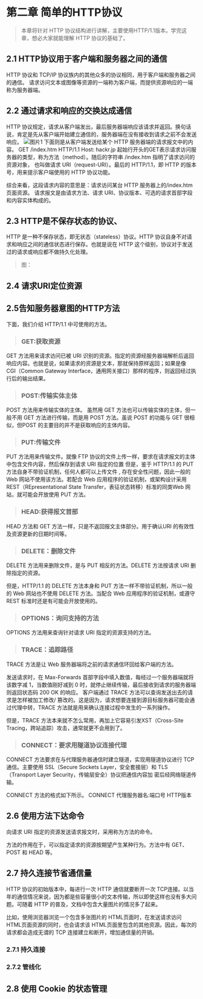 # 第二章 简单的HTTP协议
> 本章将针对 HTTP 协议结构进行讲解，主要使用HTTP/1.1版本。学完这章，想必大家就能理解 HTTP 协议的基础了。
## 2.1 HTTP协议用于客户端和服务器之间的通信
HTTP 协议和 TCP/IP 协议族内的其他众多的协议相同，用于客户端和服务器之间的通信。
请求访问文本或图像等资源的一端称为客户端，而提供资源响应的一端称为服务器端。

## 2.2 通过请求和响应的交换达成通信
HTTP 协议规定，请求从客户端发出，最后服务器端响应该请求并返回。换句话说，肯定是先从客户端开始建立通信的，服务器端在没有接收到请求之前不会发送响应。
![图片1]()
下面则是从客户端发送给某个 HTTP 服务器端的请求报文中的内容。
GET /index.htm HTTP/1.1
Host: hackr.jp
起始行开头的GET表示请求访问服务器的类型，称为方法（method）。随后的字符串 /index.htm 指明了请求访问的资源对象，
也叫做请求 URI（request-URI）。最后的 HTTP/1.1，即 HTTP 的版本号，用来提示客户端使用的 HTTP 协议功能。

综合来看，这段请求内容的意思是：请求访问某台 HTTP 服务器上的/index.htm 页面资源。
请求报文是由请求方法、请求 URI、协议版本、可选的请求首部字段和内容实体构成的。


## 2.3 HTTP是不保存状态的协议、
HTTP 是一种不保存状态，即无状态（stateless）协议。HTTP 协议自身不对请求和响应之间的通信状态进行保存。也就是说在 HTTP 这个级别，协议对于发送过的请求或响应都不做持久化处理。

>图：


## 2.4 请求URI定位资源

## 2.5告知服务器意图的HTTP方法
下面，我们介绍 HTTP/1.1 中可使用的方法。
>### GET:获取资源
GET 方法用来请求访问已被 URI 识别的资源。指定的资源经服务器端解析后返回响应内容。也就是说，如果请求的资源是文本，那就保持原样返回；如果是像 CGI（Common Gateway Interface，通用网关接口）那样的程序，则返回经过执行后的输出结果。

>### POST:传输实体主体
POST 方法用来传输实体的主体。
虽然用 GET 方法也可以传输实体的主体，但一般不用 GET 方法进行传输，而是用 POST 方法。虽说 POST 的功能与 GET 很相似，但POST 的主要目的并不是获取响应的主体内容。

>### PUT:传输文件
PUT 方法用来传输文件。就像 FTP 协议的文件上传一样，要求在请求报文的主体中包含文件内容，然后保存到请求 URI 指定的位置
但是，鉴于 HTTP/1.1 的 PUT 方法自身不带验证机制，任何人都可以上传文件 , 存在安全性问题，因此一般的 Web 网站不使用该方法。若配合 Web 应用程序的验证机制，或架构设计采用
REST（REpresentational State Transfer，表征状态转移）标准的同类Web 网站，就可能会开放使用 PUT 方法。

>### HEAD:获得报文首部
HEAD 方法和 GET 方法一样，只是不返回报文主体部分。用于确认URI 的有效性及资源更新的日期时间等。

>### DELETE：删除文件
DELETE 方法用来删除文件，是与 PUT 相反的方法。DELETE 方法按请求 URI 删除指定的资源。

但是，HTTP/1.1 的 DELETE 方法本身和 PUT 方法一样不带验证机制，所以一般的 Web 网站也不使用 DELETE 方法。当配合 Web 应用程序的验证机制，或遵守 REST 标准时还是有可能会开放使用的。

>### OPTIONS：询问支持的方法
OPTIONS 方法用来查询针对请求 URI 指定的资源支持的方法。

>### TRACE：追踪路径
TRACE 方法是让 Web 服务器端将之前的请求通信环回给客户端的方法。

发送请求时，在 Max-Forwards 首部字段中填入数值，每经过一个服务器端就将该数字减 1，当数值刚好减到 0 时，就停止继续传输，最后接收到请求的服务器端则返回状态码 200 OK 的响应。
客户端通过 TRACE 方法可以查询发送出去的请求是怎样被加工修改/ 篡改的。这是因为，请求想要连接到源目标服务器可能会通过代理中转，TRACE 方法就是用来确认连接过程中发生的一系列操作。

但是，TRACE 方法本来就不怎么常用，再加上它容易引发XST（Cross-Site Tracing，跨站追踪）攻击，通常就更不会用到了。

>### CONNECT：要求用隧道协议连接代理
CONNECT 方法要求在与代理服务器通信时建立隧道，实现用隧道协议进行 TCP 通信。主要使用 SSL（Secure Sockets Layer，安全套接层）和 TLS（Transport Layer Security，传输层安全）协议把通信内容加 密后经网络隧道传输。

CONNECT 方法的格式如下所示。
CONNECT 代理服务器名:端口号 HTTP版本

## 2.6 使用方法下达命令
向请求 URI 指定的资源发送请求报文时，采用称为方法的命令。

方法的作用在于，可以指定请求的资源按期望产生某种行为。方法中有 GET、POST 和 HEAD 等。

## 2.7 持久连接节省通信量
HTTP 协议的初始版本中，每进行一次 HTTP 通信就要断开一次 TCP连接。以当年的通信情况来说，因为都是些容量很小的文本传输，所以即使这样也没有多大问题。可随着 HTTP 的普及，文档中包含大量图片的情况多了起来。

比如，使用浏览器浏览一个包含多张图片的 HTML页面时，在发送请求访问 HTML页面资源的同时，也会请求该 HTML页面里包含的其他资源。因此，每次的请求都会造成无谓的 TCP 连接建立和断开，增加通信量的开销。
### 2.7.1 持久连接

### 2.7.2 管线化

## 2.8 使用 Cookie 的状态管理
